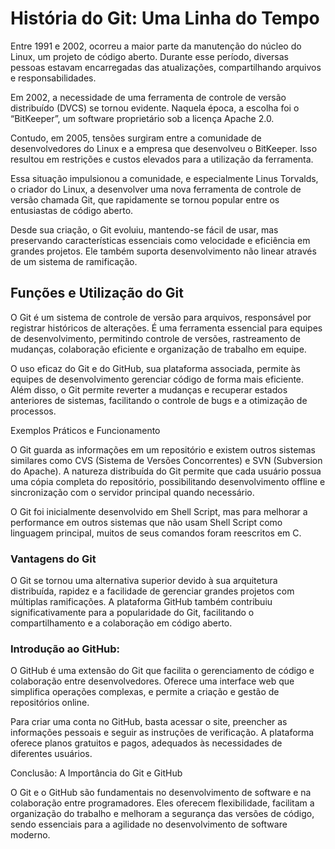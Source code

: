 # História do Git: Uma Linha do Tempo

Entre 1991 e 2002, ocorreu a maior parte da manutenção do núcleo do Linux, um projeto de código aberto. Durante esse período, diversas pessoas estavam encarregadas das atualizações, compartilhando arquivos e responsabilidades.

Em 2002, a necessidade de uma ferramenta de controle de versão distribuído (DVCS) se tornou evidente. Naquela época, a escolha foi o “BitKeeper”, um software proprietário sob a licença Apache 2.0.

Contudo, em 2005, tensões surgiram entre a comunidade de desenvolvedores do Linux e a empresa que desenvolveu o BitKeeper. Isso resultou em restrições e custos elevados para a utilização da ferramenta.

Essa situação impulsionou a comunidade, e especialmente Linus Torvalds, o criador do Linux, a desenvolver uma nova ferramenta de controle de versão chamada Git, que rapidamente se tornou popular entre os entusiastas de código aberto.

Desde sua criação, o Git evoluiu, mantendo-se fácil de usar, mas preservando características essenciais como velocidade e eficiência em grandes projetos. Ele também suporta desenvolvimento não linear através de um sistema de ramificação.

## Funções e Utilização do Git

O Git é um sistema de controle de versão para arquivos, responsável por registrar históricos de alterações. É uma ferramenta essencial para equipes de desenvolvimento, permitindo controle de versões, rastreamento de mudanças, colaboração eficiente e organização de trabalho em equipe.

O uso eficaz do Git e do GitHub, sua plataforma associada, permite às equipes de desenvolvimento gerenciar código de forma mais eficiente. Além disso, o Git permite reverter a mudanças e recuperar estados anteriores de sistemas, facilitando o controle de bugs e a otimização de processos.

Exemplos Práticos e Funcionamento

O Git guarda as informações em um repositório e existem outros sistemas similares como CVS (Sistema de Versões Concorrentes) e SVN (Subversion do Apache). A natureza distribuída do Git permite que cada usuário possua uma cópia completa do repositório, possibilitando desenvolvimento offline e sincronização com o servidor principal quando necessário.

O Git foi inicialmente desenvolvido em Shell Script, mas para melhorar a performance em outros sistemas que não usam Shell Script como linguagem principal, muitos de seus comandos foram reescritos em C.

### Vantagens do Git

O Git se tornou uma alternativa superior devido à sua arquitetura distribuída, rapidez e a facilidade de gerenciar grandes projetos com múltiplas ramificações. A plataforma GitHub também contribuiu significativamente para a popularidade do Git, facilitando o compartilhamento e a colaboração em código aberto.


### Introdução ao GitHub: 

O GitHub é uma extensão do Git que facilita o gerenciamento de código e colaboração entre desenvolvedores. Oferece uma interface web que simplifica operações complexas, e permite a criação e gestão de repositórios online.

Para criar uma conta no GitHub, basta acessar o site, preencher as informações pessoais e seguir as instruções de verificação. A plataforma oferece planos gratuitos e pagos, adequados às necessidades de diferentes usuários.

Conclusão: A Importância do Git e GitHub

O Git e o GitHub são fundamentais no desenvolvimento de software e na colaboração entre programadores. Eles oferecem flexibilidade, facilitam a organização do trabalho e melhoram a segurança das versões de código, sendo essenciais para a agilidade no desenvolvimento de software moderno.